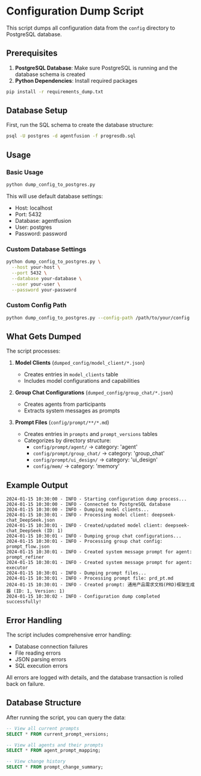 # Configuration Dump Script

This script dumps all configuration data from the `config` directory to PostgreSQL database.

## Prerequisites

1. **PostgreSQL Database**: Make sure PostgreSQL is running and the database schema is created
2. **Python Dependencies**: Install required packages

```bash
pip install -r requirements_dump.txt
```

## Database Setup

First, run the SQL schema to create the database structure:

```bash
psql -U postgres -d agentfusion -f progresdb.sql
```

## Usage

### Basic Usage

```bash
python dump_config_to_postgres.py
```

This will use default database settings:
- Host: localhost
- Port: 5432
- Database: agentfusion
- User: postgres
- Password: password

### Custom Database Settings

```bash
python dump_config_to_postgres.py \
  --host your-host \
  --port 5432 \
  --database your-database \
  --user your-user \
  --password your-password
```

### Custom Config Path

```bash
python dump_config_to_postgres.py --config-path /path/to/your/config
```

## What Gets Dumped

The script processes:

1. **Model Clients** (`dumped_config/model_client/*.json`)
   - Creates entries in `model_clients` table
   - Includes model configurations and capabilities

2. **Group Chat Configurations** (`dumped_config/group_chat/*.json`)
   - Creates agents from participants
   - Extracts system messages as prompts

3. **Prompt Files** (`config/prompt/**/*.md`)
   - Creates entries in `prompts` and `prompt_versions` tables
   - Categorizes by directory structure:
     - `config/prompt/agent/` → category: 'agent'
     - `config/prompt/group_chat/` → category: 'group_chat'
     - `config/prompt/ui_design/` → category: 'ui_design'
     - `config/mem/` → category: 'memory'

## Example Output

```
2024-01-15 10:30:00 - INFO - Starting configuration dump process...
2024-01-15 10:30:00 - INFO - Connected to PostgreSQL database
2024-01-15 10:30:00 - INFO - Dumping model clients...
2024-01-15 10:30:01 - INFO - Processing model client: deepseek-chat_DeepSeek.json
2024-01-15 10:30:01 - INFO - Created/updated model client: deepseek-chat_DeepSeek (ID: 1)
2024-01-15 10:30:01 - INFO - Dumping group chat configurations...
2024-01-15 10:30:01 - INFO - Processing group chat config: prompt_flow.json
2024-01-15 10:30:01 - INFO - Created system message prompt for agent: prompt_refiner
2024-01-15 10:30:01 - INFO - Created system message prompt for agent: executor
2024-01-15 10:30:01 - INFO - Dumping prompt files...
2024-01-15 10:30:01 - INFO - Processing prompt file: prd_pt.md
2024-01-15 10:30:01 - INFO - Created prompt: 通用产品需求文档(PRD)框架生成器 (ID: 1, Version: 1)
2024-01-15 10:30:02 - INFO - Configuration dump completed successfully!
```

## Error Handling

The script includes comprehensive error handling:
- Database connection failures
- File reading errors
- JSON parsing errors
- SQL execution errors

All errors are logged with details, and the database transaction is rolled back on failure.

## Database Structure

After running the script, you can query the data:

```sql
-- View all current prompts
SELECT * FROM current_prompt_versions;

-- View all agents and their prompts
SELECT * FROM agent_prompt_mapping;

-- View change history
SELECT * FROM prompt_change_summary;
``` 